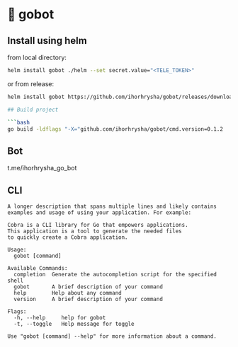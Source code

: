 # 🤖 gobot

## Install using helm

from local directory:
```bash 
helm install gobot ./helm --set secret.value="<TELE_TOKEN>"
```

or from release:
```bash
helm install gobot https://github.com/ihorhrysha/gobot/releases/download/0.0.3/gobot-0.1.1.tgz --set secret.value="<TELE_TOKEN>"

## Build project 

```bash
go build -ldflags "-X="github.com/ihorhrysha/gobot/cmd.version=0.1.2
```

## Bot

t.me/ihorhrysha_go_bot

## CLI
```
A longer description that spans multiple lines and likely contains
examples and usage of using your application. For example:

Cobra is a CLI library for Go that empowers applications.
This application is a tool to generate the needed files
to quickly create a Cobra application.

Usage:
  gobot [command]

Available Commands:
  completion  Generate the autocompletion script for the specified shell
  gobot       A brief description of your command
  help        Help about any command
  version     A brief description of your command

Flags:
  -h, --help     help for gobot
  -t, --toggle   Help message for toggle

Use "gobot [command] --help" for more information about a command.
```